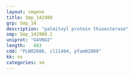 ```yaml
---
layout: smgene
title: Smp_142980
grp: Smp_14
description: "palmitoyl protein thioesterase"
smp: Smp_142980.1
uniprot: "G4VNU2"
length:   483
cdd: "PLN02606, cl21494, pfam02089"
kk: ns
categories: sm
---
```

